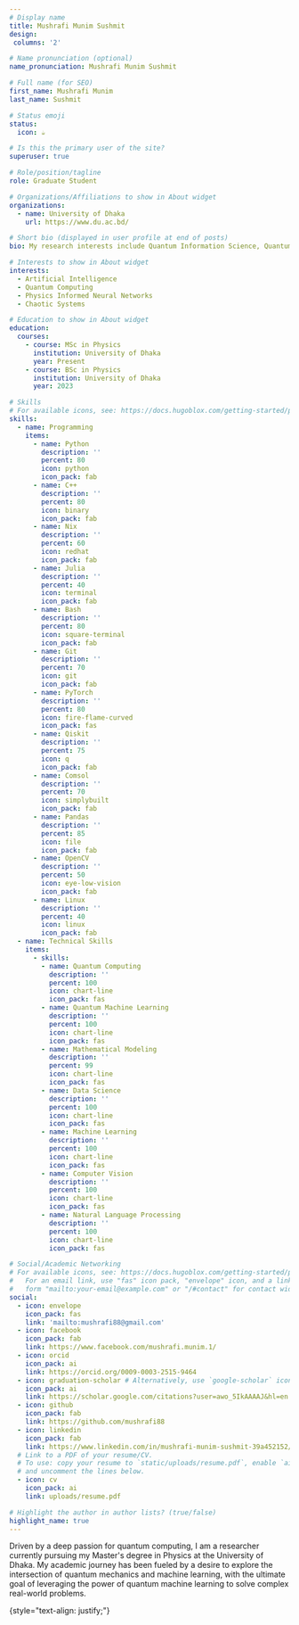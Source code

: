 ```yaml
---
# Display name
title: Mushrafi Munim Sushmit
design:
 columns: '2'

# Name pronunciation (optional)
name_pronunciation: Mushrafi Munim Sushmit

# Full name (for SEO)
first_name: Mushrafi Munim
last_name: Sushmit

# Status emoji
status:
  icon: ☕️

# Is this the primary user of the site?
superuser: true

# Role/position/tagline
role: Graduate Student

# Organizations/Affiliations to show in About widget
organizations:
  - name: University of Dhaka
    url: https://www.du.ac.bd/

# Short bio (displayed in user profile at end of posts)
bio: My research interests include Quantum Information Science, Quantum Computing and Machine Learning.

# Interests to show in About widget
interests:
  - Artificial Intelligence
  - Quantum Computing
  - Physics Informed Neural Networks
  - Chaotic Systems

# Education to show in About widget
education:
  courses:
    - course: MSc in Physics
      institution: University of Dhaka
      year: Present
    - course: BSc in Physics
      institution: University of Dhaka
      year: 2023

# Skills
# For available icons, see: https://docs.hugoblox.com/getting-started/page-builder/#icons
skills:
  - name: Programming
    items:
      - name: Python
        description: ''
        percent: 80
        icon: python
        icon_pack: fab
      - name: C++
        description: ''
        percent: 80
        icon: binary
        icon_pack: fab
      - name: Nix
        description: ''
        percent: 60
        icon: redhat
        icon_pack: fab
      - name: Julia
        description: ''
        percent: 40
        icon: terminal
        icon_pack: fab
      - name: Bash
        description: ''
        percent: 80
        icon: square-terminal
        icon_pack: fab
      - name: Git
        description: ''
        percent: 70
        icon: git
        icon_pack: fab
      - name: PyTorch
        description: ''
        percent: 80
        icon: fire-flame-curved
        icon_pack: fas
      - name: Qiskit
        description: ''
        percent: 75
        icon: q
        icon_pack: fab
      - name: Comsol
        description: ''
        percent: 70
        icon: simplybuilt
        icon_pack: fab
      - name: Pandas
        description: ''
        percent: 85
        icon: file
        icon_pack: fab
      - name: OpenCV
        description: ''
        percent: 50
        icon: eye-low-vision
        icon_pack: fab
      - name: Linux
        description: ''
        percent: 40
        icon: linux
        icon_pack: fab
  - name: Technical Skills
    items:
      - skills:
        - name: Quantum Computing
          description: ''
          percent: 100
          icon: chart-line
          icon_pack: fas
        - name: Quantum Machine Learning 
          description: ''
          percent: 100
          icon: chart-line
          icon_pack: fas
        - name: Mathematical Modeling
          description: ''
          percent: 99
          icon: chart-line
          icon_pack: fas
        - name: Data Science
          description: ''
          percent: 100
          icon: chart-line
          icon_pack: fas
        - name: Machine Learning 
          description: ''
          percent: 100
          icon: chart-line
          icon_pack: fas
        - name: Computer Vision 
          description: ''
          percent: 100
          icon: chart-line
          icon_pack: fas
        - name: Natural Language Processing
          description: ''
          percent: 100
          icon: chart-line
          icon_pack: fas

# Social/Academic Networking
# For available icons, see: https://docs.hugoblox.com/getting-started/page-builder/#icons
#   For an email link, use "fas" icon pack, "envelope" icon, and a link in the
#   form "mailto:your-email@example.com" or "/#contact" for contact widget.
social:
  - icon: envelope
    icon_pack: fas
    link: 'mailto:mushrafi88@gmail.com'
  - icon: facebook
    icon_pack: fab
    link: https://www.facebook.com/mushrafi.munim.1/
  - icon: orcid
    icon_pack: ai
    link: https://orcid.org/0009-0003-2515-9464
  - icon: graduation-scholar # Alternatively, use `google-scholar` icon from `ai` icon pack
    icon_pack: ai
    link: https://scholar.google.com/citations?user=awo_5IkAAAAJ&hl=en
  - icon: github
    icon_pack: fab
    link: https://github.com/mushrafi88
  - icon: linkedin
    icon_pack: fab
    link: https://www.linkedin.com/in/mushrafi-munim-sushmit-39a452152/
  # Link to a PDF of your resume/CV.
  # To use: copy your resume to `static/uploads/resume.pdf`, enable `ai` icons in `params.yaml`,
  # and uncomment the lines below.
  - icon: cv
    icon_pack: ai
    link: uploads/resume.pdf

# Highlight the author in author lists? (true/false)
highlight_name: true
---
```


Driven by a deep passion for quantum computing, I am a researcher currently pursuing my Master's degree in Physics at the University of Dhaka. My academic journey has been fueled by a desire to explore the intersection of quantum mechanics and machine learning, with the ultimate goal of leveraging the power of quantum machine learning to solve complex real-world problems.

{style="text-align: justify;"}
